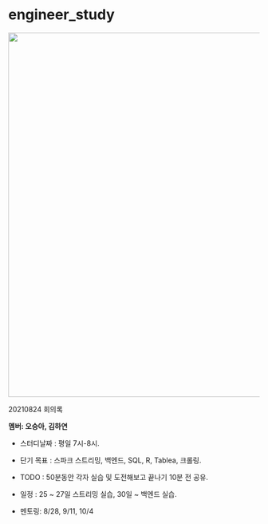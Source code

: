# engineer_study


<img src = "https://user-images.githubusercontent.com/85288036/130604621-0db0f675-fef3-4ac4-94ab-f93f20444354.png" width =730/>

20210824 회의록

**멤버: 오승아, 김하연**

- 스터디날짜 : 평일 7시-8시.
- 단기 목표 : 스파크 스트리밍, 백엔드, SQL, R, Tablea, 크롤링.
- TODO : 50분동안 각자 실습 및 도전해보고 끝나기 10분 전 공유.
- 일정 : 25 ~ 27일 스트리밍 실습, 30일 ~ 백엔드 실습. 




- 멘토링:
8/28, 9/11, 10/4
    
